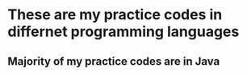 # These are my practice codes in differnet programming languages

## Majority of my practice codes are in Java

